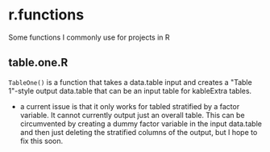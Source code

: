 # r.functions
Some functions I commonly use for projects in R

## table.one.R

`TableOne()` is a function that takes a data.table input and creates a "Table 1"-style output data.table that can be an input table for kableExtra tables. 

- a current issue is that it only works for tabled stratified by a factor variable. It cannot currently output just an overall table. This can be circumvented by creating a dummy factor variable in the input data.table and then just deleting the stratified columns of the output, but I hope to fix this soon.
